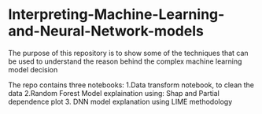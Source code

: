 # Interpreting-Machine-Learning-and-Neural-Network-models

The purpose of this repository is to show some of the techniques that can be used to understand the reason behind the complex machine learning model decision

The repo contains three notebooks:
1.Data transform notebook, to clean the data
2.Random Forest Model explaination using: Shap and Partial dependence plot
3. DNN model explanation using LIME methodology

